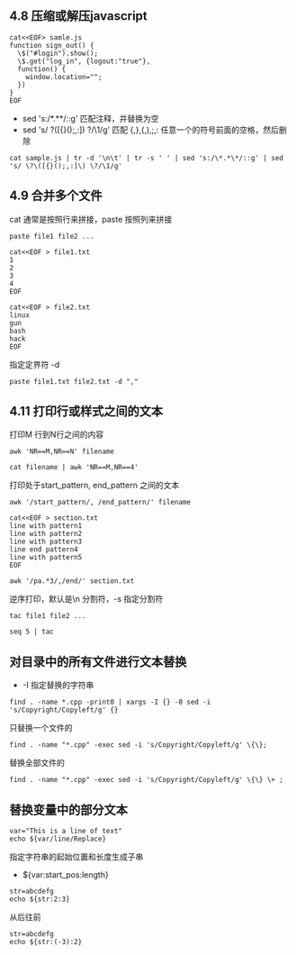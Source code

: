 ## 4.8 压缩或解压javascript

```shell
cat<<EOF> samle.js
function sign_out() {
  \$("#login").show();
  \$.get("log_in", {logout:"true"}, 
  function() {
    window.location="";
  })
}
EOF
```
- sed 's:/\*.*\*/::g' 匹配注释，并替换为空
- sed 's/ \?\([{}();,:]\) \?/\1/g' 匹配 {,},(,),;,: 任意一个的符号前面的空格，然后删除
```shell
cat sample.js | tr -d '\n\t' | tr -s ' ' | sed 's:/\*.*\*/::g' | sed 's/ \?\([{}();,:]\) \?/\1/g'
```

## 4.9 合并多个文件
cat 通常是按照行来拼接，paste 按照列来拼接
```shell
paste file1 file2 ...
```
```shell
cat<<EOF > file1.txt
1
2
3
4
EOF
```
```shell
cat<<EOF > file2.txt
linux
gun
bash
hack
EOF
```
指定定界符 -d 
```shell
paste file1.txt file2.txt -d "," 
```

## 4.11 打印行或样式之间的文本

打印M 行到N行之间的内容
```shell
awk 'NR==M,NR==N' filename
```
```shell
cat filename | awk 'NR==M,NR==4'
```
打印处于start_pattern, end_pattern 之间的文本
```shell
awk '/start_pattern/, /end_pattern/' filename
```

```shell
cat<<EOF > section.txt
line with pattern1
line with pattern2
line with pattern3
line end pattern4
line with pattern5
EOF
```

```shell
awk '/pa.*3/,/end/' section.txt
```
逆序打印，默认是\n 分割符，-s 指定分割符 
```shell
tac file1 file2 ...
```
```shell
seq 5 | tac
```

## 对目录中的所有文件进行文本替换
- -I 指定替换的字符串
```shell
find . -name *.cpp -print0 | xargs -I {} -0 sed -i 's/Copyright/Copyleft/g' {} 
```
只替换一个文件的
```shell
find . -name "*.cpp" -exec sed -i 's/Copyright/Copyleft/g' \{\}; 
```
替换全部文件的
```shell
find . -name "*.cpp" -exec sed -i 's/Copyright/Copyleft/g' \{\} \+ ;
```

## 替换变量中的部分文本
```shell
var="This is a line of text"
echo ${var/line/Replace}
```
指定字符串的起始位置和长度生成子串

- ${var:start_pos:length}

```shell
str=abcdefg
echo ${str:2:3}
```

从后往前
```shell
str=abcdefg
echo ${str:(-3):2}
```